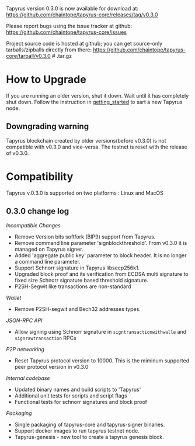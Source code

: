 Tapyrus version 0.3.0 is now available for download at:
  https://github.com/chaintope/tapyrus-core/releases/tag/v0.3.0

Please report bugs using the issue tracker at github:
  https://github.com/chaintope/tapyrus-core/issues

Project source code is hosted at github; you can get
source-only tarballs/zipballs directly from there:
  https://github.com/chaintope/tapyrus-core/tarball/v0.3.0  # .tar.gz


How to Upgrade
==============

If you are running an older version, shut it down. Wait until it has completely
shut down. Follow the instruction in [getting_started](https://github.com/chaintope/tapyrus-core/blob/v0.3.0/doc/tapyrus/getting_started.md#how-to-start-a-node-on-tapyrus-testnet) to sart a new Tapyrus node.


Downgrading warning
-------------------

Tapyrus blockchain created by older versions(before v0.3.0) is not compatible with v0.3.0 and vice-versa. The testnet is reset with the release of v0.3.0.

Compatibility
==============

Tapyrus v.0.3.0 is supported on two platforms : Linux and  MacOS 


0.3.0 change log
------------------

*Incompatible Changes*

* Remove Version bits softfork (BIP9) support from Tapyrus.
* Remove command line parameter 'signblockthreshold'. From v0.3.0 it is managed on Tapyrus signer.
* Added 'aggregate public key' parameter to block header. It is no longer a command line parameter.
* Support Schnorr signature in Tapyrus libsecp256k1.
* Upgraded block proof and its verification from ECDSA multi signature to fixed size Schnorr signature based threshold signature.
* P2SH-Segwit like transactions are non-standard 

*Wallet*

* Remove P2SH-segwit and Bech32 addresses types.

*JSON-RPC API*

* Allow signing using Schnorr signature in `signtransactionwithwalle` and `signrawtransaction` RPCs

*P2P networking*

* Reset Tapyrus protocol version to 10000. This is the miminum supported peer protocol version in v0.3.0

*Internal codebase*

* Updated binary names and build scripts to 'Tapyrus'
* Additional unit tests for scripts and script flags
* Functional tests for schnorr signatures and block proof

*Packaging*

* Single packaging of tapyrus-core and tapyrus-signer binaries.
* Support docker images to run tapyrus testnet node.
* Tapyrus-genesis - new tool to create a tapyrus genesis block.
